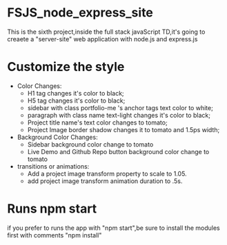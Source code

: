# FSJS_node_express_site
 This is the sixth project,inside the full stack javaScript TD,it's going to creaete a "server-site" web application with node.js and express.js

 # Customize the style
* Color Changes: 
    * H1 tag changes it's color to black;
    * H5 tag changes it's color to black;
    * sidebar with class portfolio-me 's  anchor tags text color to white;
    * paragraph with class name text-light changes it's color to black;
    * Project title name's text color changes to tomato;
    * Project Image border shadow changes it to tomato and 1.5ps width;
* Background Color Changes:
    * Sidebar background color change to tomato
    * Live Demo and Github Repo button background color change to tomato
* transitions or animations:
    * Add a project image transform property to scale to 1.05.
    * add project image transform animation duration to .5s.
 # Runs npm start
  if you prefer to runs the app with "npm start",be sure to install the modules first with comments "npm install" 